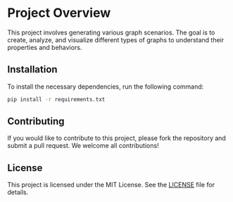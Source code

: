# Project Overview

This project involves generating various graph scenarios. The goal is to create, analyze, and visualize different types of graphs to understand their properties and behaviors.

## Installation

To install the necessary dependencies, run the following command:

```bash
pip install -r requirements.txt
```

## Contributing

If you would like to contribute to this project, please fork the repository and submit a pull request. We welcome all contributions!

## License

This project is licensed under the MIT License. See the [LICENSE](LICENSE) file for details.
